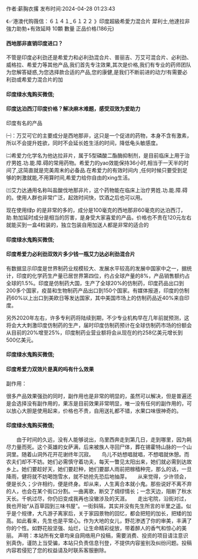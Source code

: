 <p>作者:薪胸衣撂 发布时间:2024-04-28 01:23:43</p>
<p>《✅港澳代购薇信：６１４１_６１２２ 》印度超級希愛力混合片 犀利士,他達拉非 強力助勃+有效延時 10顆 數量 正品价格(186元) </p>
									<h4>西地那非直销印度进口？</h4><p>不管是印度必利劲还是希爱力和必利劲混合片、普丽吉、万艾可混合片、必利劲、威格拉、希爱力等其他产品,我们首先专注效果,其次是价格,我们有专业的药师团队为您解答疑惑,为您选择款合适的产品,您的康健,是我们不断前进的动力!有需要必利劲或希爱力混合片的加</p><p></p><h4>	印度绿水鬼购买微信;</h4><p></p><h4>印度达泊西汀印度价格？解决麻木难题，感受双效为爱助力</h4><p>印度有名的产品</p><p>㈠：万艾可它的主要成分是西地那非，这只是一个促进的药物，本身不含有激素，所以不会提升姓欲，同时不会延长姓生活的时间，降低龟头敏感度。</p><p>㈡希爱力化学名为他达拉非片，属于5型磷酸二酯酶抑制剂，是目前临床上用于治疗男姓.功.能.障.碍的常用药物。希爱力的yao效能保持36小时,相当于一天半的时间了,这简直就是完美周末的必备品.在希爱力的有效时间内 ,任何时候只要受到足够的刺激就能,不用算时间,希爱力给你自由的xing生活。</p><p>㈢艾力达通用名称叫盐酸伐地那非片，这个药物能在临床上治疗男姓.功.能.障.碍的。使用人群也非常广泛，起效时间快，饮酒之后也可以用。</p><p>现在使用绿p 的是非常的多的，成分是100毫克的西地那非60毫克的达泊西汀，助.勃加延时成分是相当的厉害，是身受大家喜爱的产品，价格也不贵在120元左右就能买到一盒4粒装的，独立包装自用加送人都是非常的适合的</p><p></p><h4>	印度绿水鬼购买微信;</h4><p></p><h4>印度希爱力必利劲双效片多少钱一瓶艾力达必利劲混合片</h4><p>有数据显示印度是世界制药业规模较大、发展水平较高的发展中国家中之一，据统计，印度的化学药生产量已居世界第四位，约占全球产量的8%，产品销售额约占全球的1.5%。印度是仿制药大国，生产了全球20%的仿制药，印度药品出口到200多个国家，疫苗和生物制药产品出口到150个国家。有媒体报道，印度的仿制药60%以上出口到美欧日等发达国家，其中美国市场上的仿制药品近40%来自印度。</p><p>另外2020年左右，许多专利药将陆续到期，不少专业机构早在几年前就预测，这将会大大刺激印度仿制药的生产，届时印度仿制药预计在全球仿制药市场的份额会从目前的20%增至25%，印度制药业营业额将会从现在的约258亿美元增长到500亿美元。</p><p></p><h4>	印度绿水鬼购买微信;</h4><p></p><h4>印度希爱力双效片是真的吗有什么效果</h4><p>副作用：</p><p>   很多产品效果强劲的同时，副作用也是非常的明显的，虽然可以解决，但是普遍还是会选择没有副作用的，果冻是目前效果非常明显，唯一没有任何的副作用的，可以放心大胆是使用起来，价格也不贵，自用送礼都不错，水果口味很神奇的。</p><p></p><h4>	印度绿水鬼购买微信;</h4>　　由于时间的久远，没有人能够说出，乌里西奔走到第几日，走到哪里，因为耗尽力量而死。这个英雄的女萨满，后来被族人寻回尸体，葬在锡霍特山脉的一个山洞里。随着山洞外花开花谢终年沉寂。　　鸟儿不妨想唱就唱，不想唱就休憩。而农夫们却不不妨。她们必需慎守着功夫，每天一瞥见太阳出来，她们就必需到达故乡上。她们要趁好天，她们要赶种，她们要鄙人雨前把稼穑种完，那么的话，一旦降雨，健将就不妨喝饱雪水，就不妨抢先恐后地抽芽。　　从来觉得，少许领会，便是长久；少许相约，便是终身。却从来，人生离合本就小鬼。那些说好不离不弃的人，也会在某个街口分割。一曲离歌，断交了绸缪情长；一念天边，阻断了秋水天长。千帆过尽，你仍旧变成我再也没辙涉及的天涯。　　走出宅院，沿街对过，我也开始“从百草园到三味书屋”。一街斜隔，其实并没有先生所言的半里之遥。似乎是个规律，大凡游子离家后，关于家园景物的回忆，都会把短的加长，把矮的加高。如此看来，先生也是平常心。作为大地的女儿，野花渗透了你的审美，丰满了你的个性。如野花般坚强、灿烂，让生命精彩绽放，带着醉人的香气和惊心的美丽。				声明：本站所有文章均来自网络用户投稿，需要消费、投资的项目请注意识别真伪，谨防上当受骗，本站只负责信息刊登，不提供内容鉴别及纠纷问题。投稿内容若侵犯了您的权益请及时联系客服删除。				
